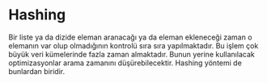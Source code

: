 # Hashing
Bir liste ya da dizide eleman aranacağı ya da eleman ekleneceği zaman o elemanın var olup olmadığının kontrolü sıra sıra yapılmaktadır. Bu işlem çok büyük veri kümelerinde fazla zaman almaktadır. Bunun yerine kullanılacak optimizasyonlar arama zamanını düşürebilecektir. Hashing yöntemi de bunlardan biridir.
